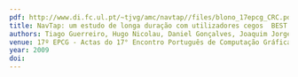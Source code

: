 ```yaml
---
pdf: http://www.di.fc.ul.pt/~tjvg/amc/navtap//files/blono_17epcg_CRC.pdf
title: NavTap: um estudo de longa duração com utilizadores cegos  BEST STUDENT PAPER AWARD
authors: Tiago Guerreiro, Hugo Nicolau, Daniel Gonçalves, Joaquim Jorge
venue: 17º EPCG - Actas do 17° Encontro Português de Computação Gráfica. Covilhã, Portugal, Outubro, 2009
year: 2009
doi: 
---
```


